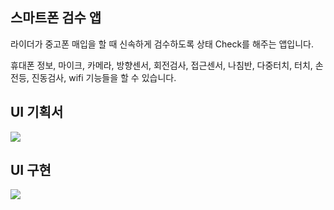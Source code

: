 <h2>스마트폰 검수 앱</h2>
<p>라이더가 중고폰 매입을 할 때 신속하게 검수하도록 상태 Check를 해주는 앱입니다.</p>
<p>휴대폰 정보, 마이크, 카메라, 방향센서, 회전검사, 접근센서, 나침반, 다중터치, 터치, 손전등, 진동검사, wifi 기능들을  할 수 있습니다.</p>


<h2>UI 기획서</h2>
<img src="https://user-images.githubusercontent.com/65752350/102007632-1b617200-3d6e-11eb-8179-db3fa99ba5c7.JPG"></img>

<h2>UI 구현</h2>
<img src="https://user-images.githubusercontent.com/65752350/102007677-7a26eb80-3d6e-11eb-82fa-12f28bfbab01.JPG"></img>
